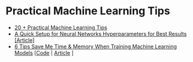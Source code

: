 # Practical Machine Learning Tips 
* [20 + Practical Machine Learning Tips](https://github.com/youssefHosni/Practical-Machine-Learning-Tips/blob/main/20%20%2B%20Practical%20Machine%20Learning%20Tips.md)
* [A Quick Setup for Neural Networks Hyperparameters for Best Results](https://pub.towardsai.net/a-quick-setup-for-neural-networks-hyperparameters-for-best-results-3a5a446abb3a?sk=9c9f6bf03b6895dcd0112a34158a2785) [[Article]](https://pub.towardsai.net/a-quick-setup-for-neural-networks-hyperparameters-for-best-results-3a5a446abb3a?sk=9c9f6bf03b6895dcd0112a34158a2785)
* [6 Tips Save Me Time & Memory When Training Machine Learning Models]() [[Code]() | [Article]() ]

